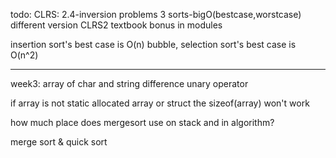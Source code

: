 todo:
CLRS: 2.4-inversion problems
3 sorts-bigO(bestcase,worstcase) different version
CLRS2 textbook
bonus in modules


insertion sort's best case is O(n)
bubble, selection sort's best case is O(n^2)


_______________________________________________
week3:
array of char and string difference
unary operator

if array is not static allocated array or struct the sizeof(array) won't work

how much place does mergesort use on stack and in algorithm?

merge sort & quick sort